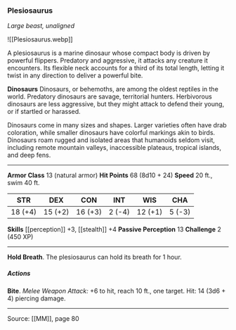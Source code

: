 ### Plesiosaurus
_Large beast, unaligned_

![[Plesiosaurus.webp]]

A plesiosaurus is a marine dinosaur whose compact body is driven by powerful flippers. Predatory and aggressive, it attacks any creature it encounters. Its flexible neck accounts for a third of its total length, letting it twist in any direction to deliver a powerful bite.

**Dinosaurs** Dinosaurs, or behemoths, are among the oldest reptiles in the world. Predatory dinosaurs are savage, territorial hunters. Herbivorous dinosaurs are less aggressive, but they might attack to defend their young, or if startled or harassed.

Dinosaurs come in many sizes and shapes. Larger varieties often have drab coloration, while smaller dinosaurs have colorful markings akin to birds. Dinosaurs roam rugged and isolated areas that humanoids seldom visit, including remote mountain valleys, inaccessible plateaus, tropical islands, and deep fens.






---

**Armor Class** 13 (natural armor)
**Hit Points** 68 (8d10 + 24)
**Speed** 20 ft., swim 40 ft.

| STR     | DEX     | CON     | INT     | WIS     | CHA     |
|---------|---------|---------|---------|---------|---------|
| 18 (+4) | 15 (+2) | 16 (+3) | 2 (-4) | 12 (+1) | 5 (-3) |

**Skills** [[perception]] +3, [[stealth]] +4
**Passive Perception** 13
**Challenge** 2 (450 XP)

---

**Hold Breath**. The plesiosaurus can hold its breath for 1 hour.

##### Actions
**Bite**. _Melee Weapon Attack:_ +6 to hit, reach 10 ft., one target. Hit: 14 (3d6 + 4) piercing damage.


---

Source: [[MM]], page 80